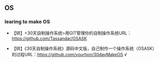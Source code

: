 ## OS

### learing to make OS 

+ 【转】<30天自制操作系统>用GIT管理你的自制操作系统URL：https://github.com/Tassandar/OSASK

+ 【转】《30天自制操作系统》源码中文版，自己制作一个操作系统（OSASK）的过程URL：https://github.com/yourtion/30dayMakeOS  √
